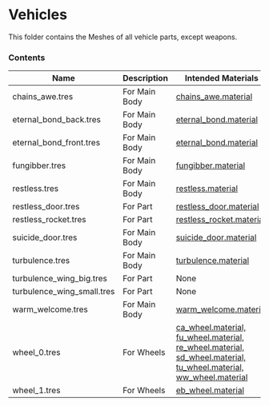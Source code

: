 # Vehicles
This folder contains the Meshes of all vehicle parts, except weapons.

### Contents
| Name | Description | Intended Materials |
|---|---|---|
| chains_awe.tres | For Main Body | [chains_awe.material](/base_game/resources/materials/README.md#vehicles) |
| eternal_bond_back.tres | For Main Body | [eternal_bond.material](/base_game/resources/materials/README.md#vehicles) |
| eternal_bond_front.tres | For Main Body | [eternal_bond.material](/base_game/resources/materials/README.md#vehicles) |
| fungibber.tres | For Main Body | [fungibber.material](/base_game/resources/materials/README.md#vehicles) |
| restless.tres | For Main Body | [restless.material](/base_game/resources/materials/README.md#vehicles) |
| restless_door.tres | For Part | [restless_door.material](/base_game/resources/materials/README.md#vehicles) |
| restless_rocket.tres | For Part | [restless_rocket.material](/base_game/resources/materials/README.md#vehicles) |
| suicide_door.tres | For Main Body | [suicide_door.material](/base_game/resources/materials/README.md#vehicles) |
| turbulence.tres | For Main Body | [turbulence.material](/base_game/resources/materials/README.md#vehicles) |
| turbulence_wing_big.tres | For Part | None |
| turbulence_wing_small.tres | For Part | None |
| warm_welcome.tres | For Main Body | [warm_welcome.material](/base_game/resources/materials/README.md#vehicles) |
| wheel_0.tres | For Wheels | [ca_wheel.material, fu_wheel.material, re_wheel.material, sd_wheel.material, tu_wheel.material, ww_wheel.material](/base_game/resources/materials/README.md#vehicles) |
| wheel_1.tres | For Wheels | [eb_wheel.material](/base_game/resources/materials/README.md#vehicles) |
